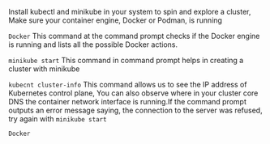 Install kubectl and minikube in your system to spin and explore a cluster, Make sure your container engine, Docker or Podman, is running

 `Docker`
This command at the command prompt checks if the Docker engine is running and lists all the possible Docker actions.


 
  `minikube start`
This command in command prompt helps in creating a cluster with minikube




 `kubecnt cluster-info` 
 This command allows us to see the IP address of Kubernetes control plane, You can also observe where in your cluster core DNS the container network interface is running.If the command prompt outputs an error message saying, the connection to the server was refused, try again with  `minikube start`
 
  `Docker`




